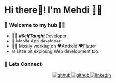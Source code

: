 # Hi there👋! I'm Mehdi 🙋‍♂️

### 🎍 Welcome to my hub 👨‍💻

- 👨‍💻 ***#SelfTaught*** Developer.
- 📱 Mobile App developer.
- 👨‍💻 Mostly working on ❤️Android ❤️Flutter
- 🌐 Little bit exploring Web development too.

### 🔗 Lets Connect

<div align="center">
<a href="https://github.com/bcmehdi8" target="_blank">
<img src=https://img.shields.io/badge/github-%2324292e.svg?&style=for-the-badge&logo=github&logoColor=white alt=github />
</a>

<a href="mailto:mehdiazer2@outlook.com" target="_blank">
<img src=https://img.shields.io/badge/-Say%20Hi!-black?style=for-the-badge&logo=gmail alt=github />
</a>
  
<a href="https://www.linkedin.com/in/bcmehdi6/" target="_blank">
<img src=https://img.shields.io/badge/linkedin-%231E77B5.svg?&style=for-the-badge&logo=linkedin&logoColor=white alt=linkedin  />
</a>   
</div> 
<br/>

